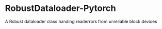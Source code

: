 # RobustDataloader-Pytorch
A Robust dataloader class handing readerrors from unreliable block devices
